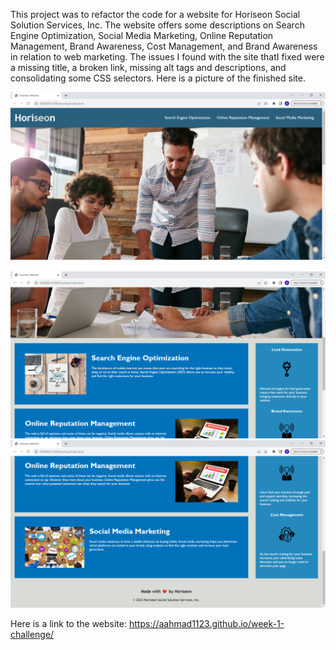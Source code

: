 This project was to refactor the code for a website for Horiseon Social Solution Services, Inc. The website offers some descriptions on Search Engine Optimization, Social Media Marketing, Online Reputation Management, Brand Awareness, Cost Management, and Brand Awareness in relation to web marketing. The issues I found with the site thatI fixed were a missing title, a broken link, missing alt tags and descriptions, and consolidating some CSS selectors. Here is a picture of the finished site. 

![Screenshot-1](/Develop/assets/images/screenshot%201.png)
![Screenshot-2](/Develop/assets/images/screenshot%202.png)
![Screenshot-3](/Develop/assets/images/screenshot%203.png)

Here is a link to the website: https://aahmad1123.github.io/week-1-challenge/